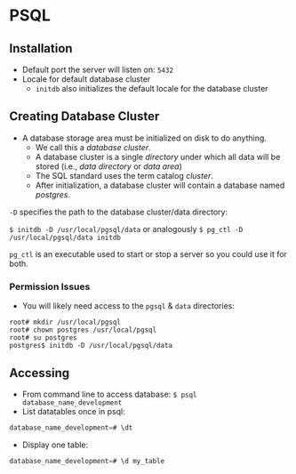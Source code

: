 # PSQL

## Installation

* Default port the server will listen on: `5432`
* Locale for default database cluster
  - `initdb` also initializes the default locale for the database cluster

## Creating Database Cluster

* A database storage area must be initialized on disk to do anything.
  - We call this a _database cluster_.
  - A database cluster is a single *directory* under which all data will be stored (i.e., _data directory_ or _data area_)
  - The SQL standard uses the term catalog _cluster_.
  - After initialization, a database cluster will contain a database named _postgres_.

`-D` specifies the path to the database cluster/data directory:

`$ initdb -D /usr/local/pgsql/data` or analogously `$ pg_ctl -D /usr/local/pgsql/data initdb`

`pg_ctl` is an executable used to start or stop a server so you could use it for both.

### Permission Issues

* You will likely need access to the `pgsql` & `data` directories:

```
root# mkdir /usr/local/pgsql
root# chown postgres /usr/local/pgsql
root# su postgres
postgres$ initdb -D /usr/local/pgsql/data
```

## Accessing

* From command line to access database: `$ psql database_name_development`
* List datatables once in psql:
```sql
database_name_development=# \dt
```
* Display one table:
```sql
database_name_development=# \d my_table
```

